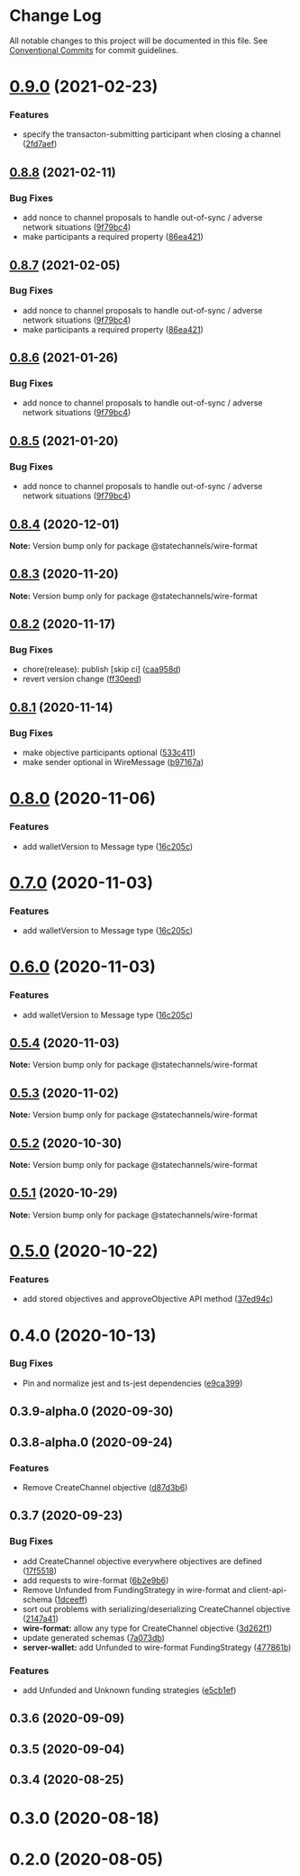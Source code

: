 # Change Log

All notable changes to this project will be documented in this file.
See [Conventional Commits](https://conventionalcommits.org) for commit guidelines.

# [0.9.0](http://statechannels/monorepo/blob/master/packages/client-api-schema/compare/@statechannels/wire-format@0.8.8...@statechannels/wire-format@0.9.0) (2021-02-23)


### Features

* specify the transacton-submitting participant when closing a channel ([2fd7aef](http://statechannels/monorepo/blob/master/packages/client-api-schema/commits/2fd7aef662dc3e6c3ba8d5ff47afc496b4695c30))





## [0.8.8](http://statechannels/monorepo/blob/master/packages/client-api-schema/compare/@statechannels/wire-format@0.8.4...@statechannels/wire-format@0.8.8) (2021-02-11)


### Bug Fixes

* add nonce to channel proposals to handle out-of-sync / adverse network situations ([9f79bc4](http://statechannels/monorepo/blob/master/packages/client-api-schema/commits/9f79bc4a556703f3cf40c3f44fba3f0d6c28ae8e))
* make participants a required property ([86ea421](http://statechannels/monorepo/blob/master/packages/client-api-schema/commits/86ea421552045b837906383ef04c51c76f41bbf1))





## [0.8.7](http://statechannels/monorepo/blob/master/packages/client-api-schema/compare/@statechannels/wire-format@0.8.4...@statechannels/wire-format@0.8.7) (2021-02-05)


### Bug Fixes

* add nonce to channel proposals to handle out-of-sync / adverse network situations ([9f79bc4](http://statechannels/monorepo/blob/master/packages/client-api-schema/commits/9f79bc4a556703f3cf40c3f44fba3f0d6c28ae8e))
* make participants a required property ([86ea421](http://statechannels/monorepo/blob/master/packages/client-api-schema/commits/86ea421552045b837906383ef04c51c76f41bbf1))





## [0.8.6](http://statechannels/monorepo/blob/master/packages/client-api-schema/compare/@statechannels/wire-format@0.8.4...@statechannels/wire-format@0.8.6) (2021-01-26)


### Bug Fixes

* add nonce to channel proposals to handle out-of-sync / adverse network situations ([9f79bc4](http://statechannels/monorepo/blob/master/packages/client-api-schema/commits/9f79bc4a556703f3cf40c3f44fba3f0d6c28ae8e))





## [0.8.5](http://statechannels/monorepo/blob/master/packages/client-api-schema/compare/@statechannels/wire-format@0.8.4...@statechannels/wire-format@0.8.5) (2021-01-20)


### Bug Fixes

* add nonce to channel proposals to handle out-of-sync / adverse network situations ([9f79bc4](http://statechannels/monorepo/blob/master/packages/client-api-schema/commits/9f79bc4a556703f3cf40c3f44fba3f0d6c28ae8e))





## [0.8.4](http://statechannels/monorepo/blob/master/packages/client-api-schema/compare/@statechannels/wire-format@0.8.3...@statechannels/wire-format@0.8.4) (2020-12-01)

**Note:** Version bump only for package @statechannels/wire-format





## [0.8.3](http://statechannels/monorepo/blob/master/packages/client-api-schema/compare/@statechannels/wire-format@0.8.2...@statechannels/wire-format@0.8.3) (2020-11-20)

**Note:** Version bump only for package @statechannels/wire-format





## [0.8.2](http://statechannels/monorepo/blob/master/packages/client-api-schema/compare/@statechannels/wire-format@0.8.1...@statechannels/wire-format@0.8.2) (2020-11-17)


### Bug Fixes

* chore(release): publish [skip ci] ([caa958d](http://statechannels/monorepo/blob/master/packages/client-api-schema/commits/caa958dcfdc6fbcf07ebb0b9001552ef41ebbc9c))
* revert version change ([ff30eed](http://statechannels/monorepo/blob/master/packages/client-api-schema/commits/ff30eed36b25696f9a98bb97184dc7aab238401b))





## [0.8.1](http://statechannels/monorepo/blob/master/packages/client-api-schema/compare/@statechannels/wire-format@0.8.0...@statechannels/wire-format@0.8.1) (2020-11-14)


### Bug Fixes

* make objective participants optional ([533c411](http://statechannels/monorepo/blob/master/packages/client-api-schema/commits/533c4119402dac59c9d37c9aeb3c2b054ebe6be9))
* make sender optional in WireMessage ([b97167a](http://statechannels/monorepo/blob/master/packages/client-api-schema/commits/b97167a91e13e58a3e274dda671f0e1cef7805e8))





# [0.8.0](http://statechannels/monorepo/blob/master/packages/client-api-schema/compare/@statechannels/wire-format@0.5.4...@statechannels/wire-format@0.8.0) (2020-11-06)


### Features

* add walletVersion to Message type ([16c205c](http://statechannels/monorepo/blob/master/packages/client-api-schema/commits/16c205c72483a7b9b3445163065c74ff88fa55f5))





# [0.7.0](http://statechannels/monorepo/blob/master/packages/client-api-schema/compare/@statechannels/wire-format@0.5.4...@statechannels/wire-format@0.7.0) (2020-11-03)


### Features

* add walletVersion to Message type ([16c205c](http://statechannels/monorepo/blob/master/packages/client-api-schema/commits/16c205c72483a7b9b3445163065c74ff88fa55f5))





# [0.6.0](http://statechannels/monorepo/blob/master/packages/client-api-schema/compare/@statechannels/wire-format@0.5.4...@statechannels/wire-format@0.6.0) (2020-11-03)


### Features

* add walletVersion to Message type ([16c205c](http://statechannels/monorepo/blob/master/packages/client-api-schema/commits/16c205c72483a7b9b3445163065c74ff88fa55f5))





## [0.5.4](http://statechannels/monorepo/blob/master/packages/client-api-schema/compare/@statechannels/wire-format@0.5.2...@statechannels/wire-format@0.5.4) (2020-11-03)

**Note:** Version bump only for package @statechannels/wire-format





## [0.5.3](http://statechannels/monorepo/blob/master/packages/client-api-schema/compare/@statechannels/wire-format@0.5.2...@statechannels/wire-format@0.5.3) (2020-11-02)

**Note:** Version bump only for package @statechannels/wire-format





## [0.5.2](http://statechannels/monorepo/blob/master/packages/client-api-schema/compare/@statechannels/wire-format@0.5.0...@statechannels/wire-format@0.5.2) (2020-10-30)

**Note:** Version bump only for package @statechannels/wire-format





## [0.5.1](http://statechannels/monorepo/blob/master/packages/client-api-schema/compare/@statechannels/wire-format@0.5.0...@statechannels/wire-format@0.5.1) (2020-10-29)

**Note:** Version bump only for package @statechannels/wire-format





# [0.5.0](http://statechannels/monorepo/blob/master/packages/client-api-schema/compare/@statechannels/wire-format@0.4.0...@statechannels/wire-format@0.5.0) (2020-10-22)


### Features

* add stored objectives and approveObjective API method ([37ed94c](http://statechannels/monorepo/blob/master/packages/client-api-schema/commits/37ed94c85ce984fdf583eef92e1250625c591565))





# 0.4.0 (2020-10-13)


### Bug Fixes

* Pin and normalize jest and ts-jest dependencies ([e9ca399](http://statechannels/monorepo/blob/master/packages/client-api-schema/commits/e9ca3997119645fdb9f558a921361171c20d66a0))



## 0.3.9-alpha.0 (2020-09-30)



## 0.3.8-alpha.0 (2020-09-24)


### Features

* Remove CreateChannel objective ([d87d3b6](http://statechannels/monorepo/blob/master/packages/client-api-schema/commits/d87d3b68e9a84945b105c7883aaf130176264a42))



## 0.3.7 (2020-09-23)


### Bug Fixes

* add CreateChannel objective everywhere objectives are defined ([17f5518](http://statechannels/monorepo/blob/master/packages/client-api-schema/commits/17f5518c1d396d3d552573794422b7e6ce5c7097))
* add requests to wire-format ([6b2e9b6](http://statechannels/monorepo/blob/master/packages/client-api-schema/commits/6b2e9b689ac0c4fb125805917bd4d86c049e2858))
* Remove Unfunded from FundingStrategy in wire-format and client-api-schema ([1dceeff](http://statechannels/monorepo/blob/master/packages/client-api-schema/commits/1dceeff362ea3b371c9b2bac8167acecb8b52949))
* sort out problems with serializing/deserializing CreateChannel objective ([2147a41](http://statechannels/monorepo/blob/master/packages/client-api-schema/commits/2147a41e5a8190d185a300722d3b61203793f26b))
* **wire-format:** allow any type for CreateChannel objective ([3d262f1](http://statechannels/monorepo/blob/master/packages/client-api-schema/commits/3d262f1474f64d3b11ce8ed94fd9e9c6af40fe1e))
* update generated schemas ([7a073db](http://statechannels/monorepo/blob/master/packages/client-api-schema/commits/7a073dbc8c490ffa8199120a4db6f8753b6747e0))
* **server-wallet:** add Unfunded to wire-format FundingStrategy ([477861b](http://statechannels/monorepo/blob/master/packages/client-api-schema/commits/477861bdc0c0fdbd7961b4c881a77515c5ff6e9e))


### Features

* add Unfunded and Unknown funding strategies ([e5cb1ef](http://statechannels/monorepo/blob/master/packages/client-api-schema/commits/e5cb1efbe799202f418945f4f75c8ba1a9723103))



## 0.3.6 (2020-09-09)



## 0.3.5 (2020-09-04)



## 0.3.4 (2020-08-25)



# 0.3.0 (2020-08-18)



# 0.2.0 (2020-08-05)
